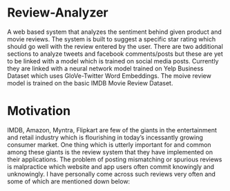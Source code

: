 # Review-Analyzer
 
A web based system that analyzes the sentiment behind given product and movie reviews. The system is built to suggest a specific star rating which should go well with the review entered by the user. There are two additional sections to analyze tweets and facebook comments/posts but these are yet to be linked with a model which is trained on social media posts. Currently they are linked with a neural network model trained on Yelp Business Dataset which uses GloVe-Twitter Word Embeddings. The moive review model is trained on the basic IMDB Movie Review Dataset.

# Motivation

IMDB, Amazon, Myntra, Flipkart are few of the giants in the entertainment and retail industry which is flourishing in today’s incessantly growing consumer market. One thing which is utterly important for and common among these giants is the review system that they have implemented on their applications. The problem of posting mismatching or spurious reviews is malpractice which website and app users often commit knowingly and unknowingly.
I have personally come across such reviews very often and some of which are mentioned down below:
